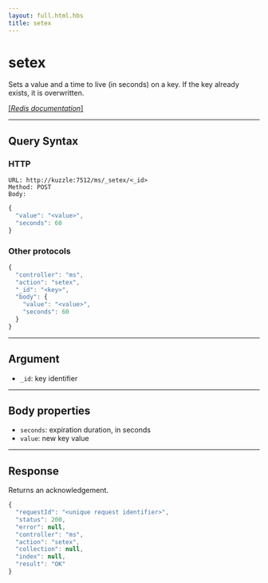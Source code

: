 ```yaml
---
layout: full.html.hbs
title: setex
---
```


# setex

Sets a value and a time to live (in seconds) on a key. If the key already exists, it is overwritten.

[[_Redis documentation_]](https://redis.io/commands/setex)

---

## Query Syntax

### HTTP

```http
URL: http://kuzzle:7512/ms/_setex/<_id>
Method: POST  
Body:
```

```js
{
  "value": "<value>",
  "seconds": 60
}
```

### Other protocols

```js
{
  "controller": "ms",
  "action": "setex",
  "_id": "<key>",
  "body": {
    "value": "<value>",
    "seconds": 60
  }
}
```

---

## Argument

* `_id`: key identifier

---

## Body properties

* `seconds`: expiration duration, in seconds
* `value`: new key value


---

## Response

Returns an acknowledgement.

```javascript
{
  "requestId": "<unique request identifier>",
  "status": 200,
  "error": null,
  "controller": "ms",
  "action": "setex",
  "collection": null,
  "index": null,
  "result": "OK"
}
```
